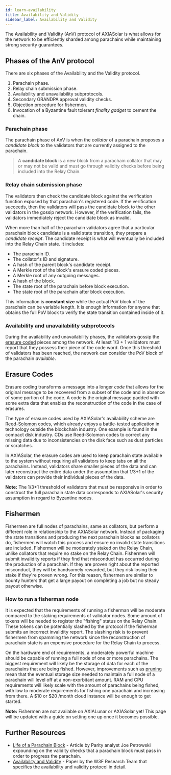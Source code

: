 ```yaml
---
id: learn-availability
title: Availability and Validity
sidebar_label: Availability and Validity
---
```


The Availability and Validity (AnV) protocol of AXIASolar is what allows for the network to be efficiently sharded among parachains while maintaining strong security guarantees.

## Phases of the AnV protocol

There are six phases of the Availability and the Validity protocol.

1. Parachain phase.
2. Relay chain submission phase.
3. Availability and unavailability subprotocols.
4. Secondary GRANDPA approval validity checks.
5. Objection procedure for fishermen.
6. Invocation of a Byzantine fault tolerant _finality gadget_ to cement the chain.

### Parachain phase

The parachain phase of AnV is when the _collator_ of a parachain proposes a _candidate block_ to the validators that are currently assigned to the parachain.

> A **candidate block** is a new block from a parachain collator that may or may not be valid and must go through validity checks before being included into the Relay Chain.

### Relay chain submission phase

The validators then check the candidate block against the verification function exposed by that parachain's registered code. If the verification succeeds, then the validators will pass the candidate block to the other validators in the gossip network. However, if the verification fails, the validators immediately reject the candidate block as invalid.

When more than half of the parachain validators agree that a particular parachain block candidate is a valid state transition, they prepare a _candidate receipt_. The candidate receipt is what will eventually be included into the Relay Chain state. It includes:

- The parachain ID.
- The collator's ID and signature.
- A hash of the parent block's candidate receipt.
- A Merkle root of the block's erasure coded pieces.
- A Merkle root of any outgoing messages.
- A hash of the block.
- The state root of the parachain before block execution.
- The state root of the parachain after block execution.

This information is **constant size** while the actual PoV block of the parachain can be variable length. It is enough information for anyone that obtains the full PoV block to verify the state transition contained inside of it.

### Availability and unavailability subprotocols

During the availability and unavailability phases, the validators gossip the [erasure coded](#erasure-codes) pieces among the network. At least 1/3 + 1 validators must report that they possess their piece of the code word. Once this threshold of validators has been reached, the network can consider the PoV block of the parachain _available_.

## Erasure Codes

Erasure coding transforms a message into a longer _code_ that allows for the original message to be recovered from a subset of the code and in absence of some portion of the code. A code is the original message padded with some extra data that enables the reconstruction of the code in the case of erasures.

The type of erasure codes used by AXIASolar's availability scheme are [Reed-Solomon](https://en.wikipedia.org/wiki/Reed%E2%80%93Solomon_error_correction) codes, which already enjoys a battle-tested application in technology outside the blockchain industry. One example is found in the compact disk industry. CDs use Reed-Solomon codes to correct any missing data due to inconsistencies on the disk face such as dust particles or scratches.

In AXIASolar, the erasure codes are used to keep parachain state available to the system without requiring all validators to keep tabs on all the parachains. Instead, validators share smaller pieces of the data and can later reconstruct the entire data under the assumption that 1/3+1 of the validators can provide their individual pieces of the data.

**Note:** The 1/3+1 threshold of validators that must be responsive in order to construct the full parachain state data corresponds to AXIASolar's security assumption in regard to Byzantine nodes.

## Fishermen

Fishermen are full nodes of parachains, same as collators, but perform a different role in relationship to the AXIASolar network. Instead of packaging the state transitions and producing the next parachain blocks as collators do, fishermen will watch this process and ensure no invalid state transitions are included. Fishermen will be moderately staked on the Relay Chain, unlike collators that require no stake on the Relay Chain. Fishermen will submit invalidity reports if they find that misconduct has occurred during the production of a parachain. If they are proven right about the reported misconduct, they will be handsomely rewarded, but they risk losing their stake if they're proven wrong. For this reason, fishermen are similar to bounty hunters that get a large payout on completing a job but no steady payout otherwise.

### How to run a fisherman node

It is expected that the requirements of running a fisherman will be moderate compared to the staking requirements of validator nodes. Some amount of tokens will be needed to register the "fishing" status on the Relay Chain. These tokens can be potentially slashed by the protocol if the fisherman submits an incorrect invalidity report. The slashing risk is to prevent fishermen from spamming the network since the reconstruction of parachain state is an expensive procedure for the Relay Chain to process.

On the hardware end of requirements, a moderately powerful machine should be capable of running a full node of one or more parachains. The biggest requirement will likely be the storage of data for each of the parachains that are being fished. However, improvements such as [pruning](https://example.org) mean that the eventual storage size needed to maintain a full node of a parachain will level off at a non-exorbitant amount. RAM and CPU requirements will likely scale with the amount of parachains being fished, with low to moderate requirements for fishing one parachain and increasing from there. A $10 or $20 /month cloud instance will be enough to get started.

**Note:** Fishermen are not available on AXIALunar or AXIASolar yet! This page will be updated with a guide on setting one up once it becomes possible.

## Further Resources

- [Life of a Parachain Block](https://axiacoin.network/the-path-of-a-parachain-block/) - Article by Parity analyst Joe Petrowski expounding on the validity checks that a parachain block must pass in order to progress the parachain.
- [Availability and Validity](https://github.com/axia-tech/research/tree/85cd4adfccb7d435f21cd9fd249cd1b7f5167537/docs/papers/AnV) - Paper by the W3F Research Team that specifies the availability and validity protocol in detail.
